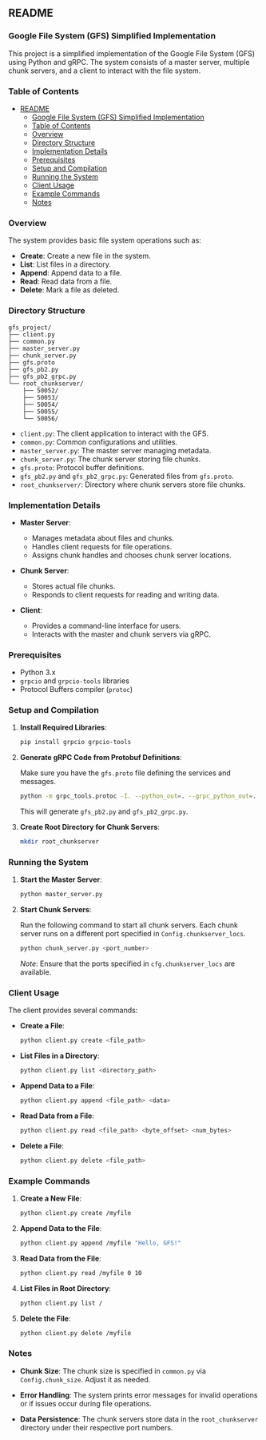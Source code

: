 ## README

### Google File System (GFS) Simplified Implementation

This project is a simplified implementation of the Google File System (GFS) using Python and gRPC. The system consists of a master server, multiple chunk servers, and a client to interact with the file system.

### Table of Contents

- [README](#readme)
  - [Google File System (GFS) Simplified Implementation](#google-file-system-gfs-simplified-implementation)
  - [Table of Contents](#table-of-contents)
  - [Overview](#overview)
  - [Directory Structure](#directory-structure)
  - [Implementation Details](#implementation-details)
  - [Prerequisites](#prerequisites)
  - [Setup and Compilation](#setup-and-compilation)
  - [Running the System](#running-the-system)
  - [Client Usage](#client-usage)
  - [Example Commands](#example-commands)
  - [Notes](#notes)

### Overview

The system provides basic file system operations such as:

- **Create**: Create a new file in the system.
- **List**: List files in a directory.
- **Append**: Append data to a file.
- **Read**: Read data from a file.
- **Delete**: Mark a file as deleted.

### Directory Structure

```
gfs_project/
├── client.py
├── common.py
├── master_server.py
├── chunk_server.py
├── gfs.proto
├── gfs_pb2.py
├── gfs_pb2_grpc.py
└── root_chunkserver/
    ├── 50052/
    ├── 50053/
    ├── 50054/
    ├── 50055/
    └── 50056/
```

- `client.py`: The client application to interact with the GFS.
- `common.py`: Common configurations and utilities.
- `master_server.py`: The master server managing metadata.
- `chunk_server.py`: The chunk server storing file chunks.
- `gfs.proto`: Protocol buffer definitions.
- `gfs_pb2.py` and `gfs_pb2_grpc.py`: Generated files from `gfs.proto`.
- `root_chunkserver/`: Directory where chunk servers store file chunks.

### Implementation Details

- **Master Server**:
  - Manages metadata about files and chunks.
  - Handles client requests for file operations.
  - Assigns chunk handles and chooses chunk server locations.

- **Chunk Server**:
  - Stores actual file chunks.
  - Responds to client requests for reading and writing data.

- **Client**:
  - Provides a command-line interface for users.
  - Interacts with the master and chunk servers via gRPC.

### Prerequisites

- Python 3.x
- `grpcio` and `grpcio-tools` libraries
- Protocol Buffers compiler (`protoc`)

### Setup and Compilation

1. **Install Required Libraries**:

   ```bash
   pip install grpcio grpcio-tools
   ```

2. **Generate gRPC Code from Protobuf Definitions**:

   Make sure you have the `gfs.proto` file defining the services and messages.

   ```bash
   python -m grpc_tools.protoc -I. --python_out=. --grpc_python_out=. gfs.proto
   ```

   This will generate `gfs_pb2.py` and `gfs_pb2_grpc.py`.

3. **Create Root Directory for Chunk Servers**:

   ```bash
   mkdir root_chunkserver
   ```

### Running the System

1. **Start the Master Server**:

   ```bash
   python master_server.py
   ```

2. **Start Chunk Servers**:

   Run the following command to start all chunk servers. Each chunk server runs on a different port specified in `Config.chunkserver_locs`.

   ```bash
   python chunk_server.py <port_number>
   ```

   *Note*: Ensure that the ports specified in `cfg.chunkserver_locs` are available.

### Client Usage

The client provides several commands:

- **Create a File**:

  ```bash
  python client.py create <file_path>
  ```

- **List Files in a Directory**:

  ```bash
  python client.py list <directory_path>
  ```

- **Append Data to a File**:

  ```bash
  python client.py append <file_path> <data>
  ```

- **Read Data from a File**:

  ```bash
  python client.py read <file_path> <byte_offset> <num_bytes>
  ```

- **Delete a File**:

  ```bash
  python client.py delete <file_path>
  ```

### Example Commands

1. **Create a New File**:

   ```bash
   python client.py create /myfile
   ```

2. **Append Data to the File**:

   ```bash
   python client.py append /myfile "Hello, GFS!"
   ```

3. **Read Data from the File**:

   ```bash
   python client.py read /myfile 0 10
   ```

4. **List Files in Root Directory**:

   ```bash
   python client.py list /
   ```

5. **Delete the File**:

   ```bash
   python client.py delete /myfile
   ```

### Notes

- **Chunk Size**: The chunk size is specified in `common.py` via `Config.chunk_size`. Adjust it as needed.

- **Error Handling**: The system prints error messages for invalid operations or if issues occur during file operations.

- **Data Persistence**: The chunk servers store data in the `root_chunkserver` directory under their respective port numbers.